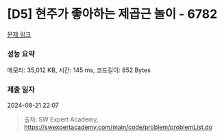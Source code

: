 # [D5] 현주가 좋아하는 제곱근 놀이 - 6782 

[문제 링크](https://swexpertacademy.com/main/code/problem/problemDetail.do?contestProbId=AWgqsAlKr9sDFAW0) 

### 성능 요약

메모리: 35,012 KB, 시간: 145 ms, 코드길이: 852 Bytes

### 제출 일자

2024-08-21 22:07



> 출처: SW Expert Academy, https://swexpertacademy.com/main/code/problem/problemList.do